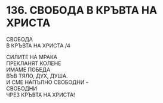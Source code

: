 # 136. СВОБОДА В КРЪВТА НА ХРИСТА  
  
СВОБОДА  
В КРЪВТА НА ХРИСТА /4  
  
СИЛИТЕ НА МРАКА  
ПРЕКЛАНЯТ КОЛЕНЕ  
ИМАМЕ ПОБЕДА  
ВЪВ ТЯЛО, ДУХ, ДУША.  
И СМЕ НАПЪЛНО СВОБОДНИ -  
СВОБОДНИ  
ЧРЕЗ КРЪВТА НА ХРИСТА!  


<DownloadsButton pdf="/pdf/136-svoboda-v-kryvta-na-hrista.pdf" />

<DownloadChordsButton pdf="/chords/136-svoboda-v-kryvta-na-hrista_akord.pdf"/>
